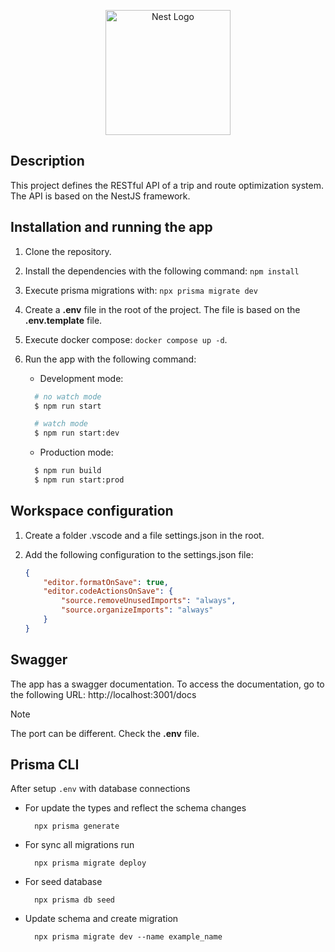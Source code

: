 <p align="center">
  <a href="http://nestjs.com/" target="blank"><img src="https://nestjs.com/img/logo-small.svg" width="200" alt="Nest Logo" /></a>
</p>

[circleci-image]: https://img.shields.io/circleci/build/github/nestjs/nest/master?token=abc123def456
[circleci-url]: https://circleci.com/gh/nestjs/nest

## Description

This project defines the RESTful API of a trip and route optimization system. The API is based on the NestJS framework.

## Installation and running the app

1.  Clone the repository.
2.  Install the dependencies with the following command: `npm install`
3.  Execute prisma migrations with: `npx prisma migrate dev`
4.  Create a **.env** file in the root of the project. The file is based on the **.env.template** file.
5.  Execute docker compose: `docker compose up -d`.
6.  Run the app with the following command:

    - Development mode:

    ```bash
      # no watch mode
      $ npm run start

      # watch mode
      $ npm run start:dev
    ```

    - Production mode:

    ```bash
      $ npm run build
      $ npm run start:prod
    ```

## Workspace configuration

1.  Create a folder .vscode and a file settings.json in the root.
2.  Add the following configuration to the settings.json file:

    ```json
    {
    	"editor.formatOnSave": true,
    	"editor.codeActionsOnSave": {
    		"source.removeUnusedImports": "always",
    		"source.organizeImports": "always"
    	}
    }
    ```

## Swagger

The app has a swagger documentation. To access the documentation, go to the following URL: http://localhost:3001/docs

> [!NOTE]
> The port can be different. Check the **.env** file.

## Prisma CLI

After setup `.env` with database connections

- For update the types and reflect the schema changes
  ```
    npx prisma generate
  ```
- For sync all migrations run
  ```
    npx prisma migrate deploy
  ```
- For seed database
  ```
    npx prisma db seed
  ```
- Update schema and create migration
  ```
    npx prisma migrate dev --name example_name
  ```
